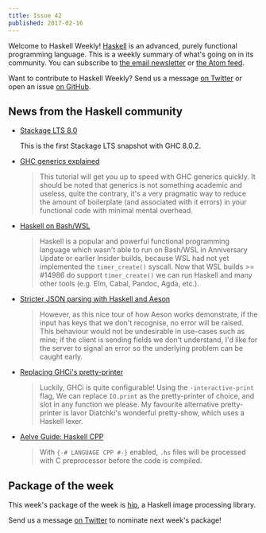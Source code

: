 ```yaml
---
title: Issue 42
published: 2017-02-16
---
```


Welcome to Haskell Weekly!
[Haskell](https://haskell-lang.org) is an advanced, purely functional programming language.
This is a weekly summary of what's going on in its community.
You can subscribe to [the email newsletter](https://news.us10.list-manage.com/subscribe?u=49a6a2e17b12be2c5c4dcb232&id=ffbbbbd930)
or [the Atom feed](/haskell-weekly.atom).

Want to contribute to Haskell Weekly?
Send us a message [on Twitter](https://twitter.com/haskellweekly)
or open an issue [on GitHub](https://github.com/haskellweekly/haskellweekly.github.io).

## News from the Haskell community

-   [Stackage LTS 8.0](https://www.stackage.org/lts-8.0)

    This is the first Stackage LTS snapshot with GHC 8.0.2.

-   [GHC generics explained](https://stackbuilders.com/tutorials/haskell/generics/)

    > This tutorial will get you up to speed with GHC generics quickly. It should be noted that generics is not something academic and useless, quite the contrary, it's a very pragmatic way to reduce the amount of boilerplate (and associated with it errors) in your functional code with minimal mental overhead.

-   [Haskell on Bash/WSL](https://blogs.msdn.microsoft.com/commandline/2017/02/09/haskell-on-bashwsl/)

    > Haskell is a popular and powerful functional programming language which wasn't able to run on Bash/WSL in Anniversary Update or earlier Insider builds, because WSL had not yet implemented the `timer_create()` syscall. Now that WSL builds >= #14986 do support `timer_create()` we can run Haskell and many other tools (e.g. Elm, Cabal, Pandoc, Agda, etc.).

-   [Stricter JSON parsing with Haskell and Aeson](https://arunraghavan.net/2017/02/stricter-json-parsing-with-haskell-and-aeson/)

    > However, as this nice tour of how Aeson works demonstrate, if the input has keys that we don't recognise, no error will be raised. This behaviour would not be undesirable in use-cases such as mine; if the client is sending fields we don't understand, I'd like for the server to signal an error so the underlying problem can be caught early.

-   [Replacing GHCi's pretty-printer](http://teh.id.au/posts/2017/02/13/interactive-print/index.html)

    > Luckily, GHCi is quite configurable! Using the `-interactive-print` flag, We can replace `IO.print` as the pretty-printer of choice, and slot in any function we please. My favourite alternative pretty-printer is Iavor Diatchki's wonderful pretty-show, which uses a Haskell lexer.

-   [Aelve Guide: Haskell CPP](https://guide.aelve.com/haskell/cpp-vww0qd72)

    > With `{-# LANGUAGE CPP #-}` enabled, `.hs` files will be processed with C preprocessor before the code is compiled.

## Package of the week

This week's package of the week is [hip](https://www.stackage.org/package/hip),
a Haskell image processing library.

Send us a message [on Twitter](https://twitter.com/haskellweekly) to nominate next week's package!
